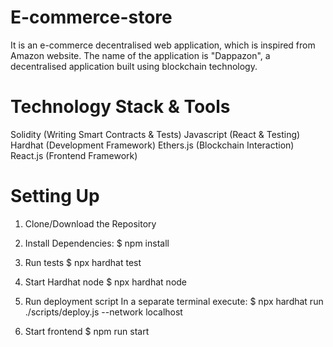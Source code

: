# E-commerce-store
It is an e-commerce decentralised web application, which is inspired from Amazon website. The name of the application is "Dappazon", a decentralised application built using blockchain technology.

# Technology Stack & Tools
Solidity (Writing Smart Contracts & Tests)
Javascript (React & Testing)
Hardhat (Development Framework)
Ethers.js (Blockchain Interaction)
React.js (Frontend Framework)

# Setting Up
1. Clone/Download the Repository
2. Install Dependencies:
   $ npm install

3. Run tests
   $ npx hardhat test

4. Start Hardhat node
   $ npx hardhat node

5. Run deployment script
   In a separate terminal execute: $ npx hardhat run ./scripts/deploy.js --network localhost

6. Start frontend
   $ npm run start
